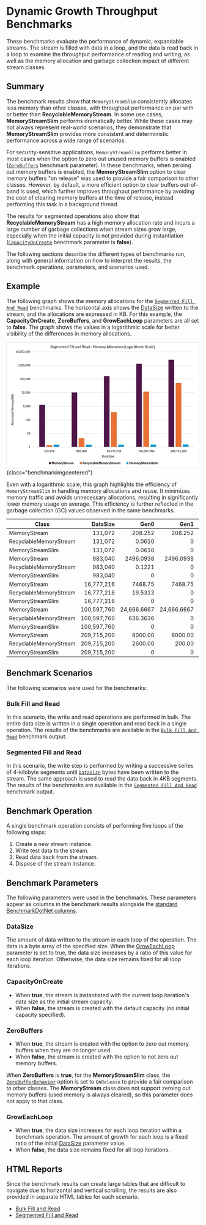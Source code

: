 ﻿# Dynamic Growth Throughput Benchmarks

These benchmarks evaluate the performance of dynamic, expandable streams. The stream is filled with data in a loop, and the data is read back in a loop to examine the throughput performance of reading and writing, as well as the memory allocation and garbage collection impact of different stream classes.

## Summary 

The benchmark results show that `MemoryStreamSlim` consistently allocates less memory than other classes, with throughput performance on par with or better than **RecyclableMemoryStream**. In some use cases, **MemoryStreamSlim** performs dramatically better. While these cases may not always represent real-world scenarios, they demonstrate that **MemoryStreamSlim** provides more consistent and deterministic performance across a wide range of scenarios.

For security-sensitive applications, `MemoryStreamSlim` performs better in most cases when the option to zero out unused memory buffers is enabled ([`ZeroBuffers`](#zerobuffers) benchmark parameter). In these benchmarks, when zeroing out memory buffers is enabled, the **MemoryStreamSlim** option to clear memory buffers "on release" was used to provide a fair comparison to other classes. However, by default, a more efficient option to clear buffers out-of-band is used, which further improves throughput performance by avoiding the cost of clearing memory buffers at the time of release, instead performing this task in a background thread.

The results for segmented operations also show that **RecyclableMemoryStream** has a high memory allocation rate and incurs a large number of garbage collections when stream sizes grow large, especially when the initial capacity is not provided during instantiation ([`CapacityOnCreate`](#capacityoncreate) benchmark parameter is **false**).

The following sections describe the different types of benchmarks run, along with general information on how to interpret the results, the benchmark operations, parameters, and scenarios used.

## Example

The following graph shows the memory allocations for the [`Segmented Fill And Read`](#segmented-fill-and-read) benchmarks. The horizontal axis shows the [DataSize](#datasize) written to the stream, and the allocations are expressed in KB. For this example, the **CapacityOnCreate**, **ZeroBuffers**, and **GrowEachLoop** parameters are all set to **false**. The graph shows the values in a logarithmic scale for better visibility of the differences in memory allocations.

![Segmented Fill and Read Allocations](../images/segmented_fillandread_allocated.jpg){class="benchmarkimgcentered"}

Even with a logarithmic scale, this graph highlights the efficiency of `MemoryStreamSlim` in handling memory allocations and reuse. It minimizes memory traffic and avoids unnecessary allocations, resulting in significantly lower memory usage on average. This efficiency is further reflected in the garbage collection (GC) values observed in the same benchmarks.

| Class | DataSize | Gen0 | Gen1 | Gen2 |
| --- | --: | --: | --: | --: |
| MemoryStream | 131,072 | 208.252 | 208.252 | 208.252
| RecyclableMemoryStream  | 131,072 | 0.0610 | 0 | 0
| MemoryStreamSlim  | 131,072 | 0.0610 | 0 | 0
| MemoryStream | 983,040 | 2496.0938 | 2496.0938 | 2496.0938
| RecyclableMemoryStream  | 983,040 | 0.1221 | 0 | 0
| MemoryStreamSlim  | 983,040 | 0 | 0 | 0
| MemoryStream | 16,777,216 | 7468.75 | 7468.75 | 7468.75
| RecyclableMemoryStream  | 16,777,216 | 19.5313 | 0 | 0
| MemoryStreamSlim  | 16,777,216 | 0 | 0 | 0
| MemoryStream | 100,597,760 | 24,666.6667 | 24,666.6667 | 24,666.6667
| RecyclableMemoryStream  | 100,597,760 | 636.3636 | 0 | 0
| MemoryStreamSlim  | 100,597,760 | 0 | 0 | 0
| MemoryStream | 209,715,200 | 8000.00 | 8000.00 | 8000.00
| RecyclableMemoryStream  | 209,715,200 | 2600.00 | 200.00 | 0
| MemoryStreamSlim  | 209,715,200 | 0 | 0 | 0

## Benchmark Scenarios

The following scenarios were used for the benchmarks:

### Bulk Fill and Read

In this scenario, the write and read operations are performed in bulk. The entire data size is written in a single operation and read back in a single operation. The results of the benchmarks are available in the [`Bulk Fill And Read`](./MemoryStreamBenchmarks.BulkFillAndReadThroughputBenchmarks-report-github.md) benchmark output.

### Segmented Fill and Read

In this scenario, the write step is performed by writing a successive series of 4-kilobyte segments until [`DataSize`](#datasize) bytes have been written to the stream. The same approach is used to read the data back in 4KB segments. The results of the benchmarks are available in the [`Segmented Fill And Read`](./MemoryStreamBenchmarks.SegmentedFillAndReadThroughputBenchmarks-report-github.md) benchmark output.

## Benchmark Operation

A single benchmark operation consists of performing five loops of the following steps:

1. Create a new stream instance.
1. Write test data to the stream.
1. Read data back from the stream.
1. Dispose of the stream instance.

## Benchmark Parameters

The following parameters were used in the benchmarks. These parameters appear as columns in the benchmark results alongside the [standard BenchmarkDotNet columns](./memorystream-benchmarks.md#legend).

### DataSize

The amount of data written to the stream in each loop of the operation. The data is a byte array of the specified size. When the [GrowEachLoop](#groweachloop) parameter is set to true, the data size increases by a ratio of this value for each loop iteration. Otherwise, the data size remains fixed for all loop iterations.

### CapacityOnCreate

- When **true**, the stream is instantiated with the current loop iteration's data size as the initial stream capacity.
- When **false**, the stream is created with the default capacity (no initial capacity specified).

### ZeroBuffers

- When **true**, the stream is created with the option to zero out memory buffers when they are no longer used.
- When **false**, the stream is created with the option to not zero out memory buffers.

When **ZeroBuffers** is **true**, for the **MemoryStreamSlim** class, the [`ZeroBufferBehavior`](xref:KZDev.PerfUtils.MemoryStreamSlimOptions.ZeroBufferBehavior) option is set to `OnRelease` to provide a fair comparison to other classes. The **MemoryStream** class does not support zeroing out memory buffers (used memory is always cleared), so this parameter does not apply to that class.

### GrowEachLoop

- When **true**, the data size increases for each loop iteration within a benchmark operation. The amount of growth for each loop is a fixed ratio of the initial [DataSize](#datasize) parameter value.
- When **false**, the data size remains fixed for all loop iterations.

## HTML Reports

Since the benchmark results can create large tables that are difficult to navigate due to horizontal and vertical scrolling, the results are also provided in separate HTML tables for each scenario.

- [Bulk Fill and Read](./MemoryStreamBenchmarks.BulkFillAndReadThroughputBenchmarks-report.html)
- [Segmented Fill and Read](./MemoryStreamBenchmarks.SegmentedFillAndReadThroughputBenchmarks-report.html)
